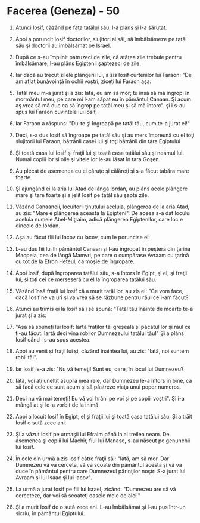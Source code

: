 # Facerea (Geneza) - 50

1. Atunci Iosif, căzând pe faţa tatălui său, l-a plâns şi l-a sărutat.

2. Apoi a poruncit Iosif doctorilor, slujitori ai săi, să îmbălsămeze pe tatăl său şi doctorii au îmbălsămat pe Israel.

3. După ce s-au împlinit patruzeci de zile, că atâtea zile trebuie pentru îmbălsămare, l-au plâns Egiptenii şaptezeci de zile.

4. Iar dacă au trecut zilele plângerii lui, a zis Iosif curtenilor lui Faraon: "De am aflat bunăvoinţă în ochii voştri, ziceţi lui Faraon aşa:

5. Tatăl meu m-a jurat şi a zis: Iată, eu am să mor; tu însă să mă îngropi în mormântul meu, pe care mi l-am săpat eu în pământul Canaan. Şi acum aş vrea să mă duc ca să îngrop pe tatăl meu şi să mă întorc". şi i s-au spus lui Faraon cuvintele lui Iosif,

6. Iar Faraon a răspuns: "Du-te şi îngroapă pe tatăl tău, cum te-a jurat el!"

7. Deci, s-a dus Iosif să îngroape pe tatăl său şi au mers împreună cu el toţi slujitorii lui Faraon, bătrânii casei lui şi toţi bătrânii din ţara Egiptului

8. Şi toată casa lui Iosif şi fraţii lui şi toată casa tatălui său şi neamul lui. Numai copiii lor şi oile şi vitele lor le-au lăsat în ţara Goşen.

9. Au plecat de asemenea cu el căruţe şi călăreţi şi s-a făcut tabăra mare foarte.

10. Şi ajungând ei la aria lui Atad de lângă Iordan, au plâns acolo plângere mare şi tare foarte şi a jelit Iosif pe tatăl său şapte zile.

11. Văzând Canaaneii, locuitorii ţinutului aceluia, plângerea de la aria Atad, au zis: "Mare e plângerea aceasta la Egipteni". De aceea s-a dat locului aceluia numele Abel-Miţraim, adică plângerea Egiptenilor, care loc e dincolo de Iordan.

12. Aşa au făcut fiii lui Iacov cu Iacov, cum le poruncise el:

13. L-au dus fiii lui în pământul Canaan şi l-au îngropat în peştera din ţarina Macpela, cea de lângă Mamvri, pe care o cumpărase Avraam cu ţarină cu tot de la Efron Heteul, ca moşie de îngropare.

14. Apoi Iosif, după îngroparea tatălui său, s-a întors în Egipt, şi el, şi fraţii lui, şi toţi cei ce merseseră cu el la îngroparea tatălui său.

15. Văzând însă fraţii lui Iosif că a murit tatăl lor, au zis ei: "Ce vom face, dacă Iosif ne va urî şi va vrea să se răzbune pentru răul ce i-am făcut?

16. Atunci au trimis ei la Iosif să i se spună: "Tatăl tău înainte de moarte te-a jurat şi a zis:

17. "Aşa să spuneţi lui Iosif: Iartă fraţilor tăi greşeala şi păcatul lor şi răul ce ţi-au făcut. Iartă deci vina robilor Dumnezeului tatălui tău!" Şi a plâns Iosif când i s-au spus acestea.

18. Apoi au venit şi fraţii lui şi, căzând înaintea lui, au zis: "Iată, noi suntem robii tăi".

19. Iar Iosif le-a zis: "Nu vă temeţi! Sunt eu, oare, în locul lui Dumnezeu?

20. Iată, voi aţi uneltit asupra mea rele, dar Dumnezeu le-a întors în bine, ca să facă cele ce sunt acum şi să păstreze viaţa unui popor numeros.

21. Deci nu vă mai temeţi! Eu vă voi hrăni pe voi şi pe copiii voştri". Şi i-a mângâiat şi le-a vorbit de la inimă.

22. Apoi a locuit Iosif în Egipt, el şi fraţii lui şi toată casa tatălui său. Şi a trăit Iosif o sută zece ani.

23. Şi a văzut Iosif pe urmaşii lui Efraim până la al treilea neam. De asemenea şi copiii lui Machir, fiul lui Manase, s-au născut pe genunchii lui Iosif.

24. În cele din urmă a zis Iosif către fraţii săi: "Iată, am să mor. Dar Dumnezeu vă va cerceta, vă va scoate din pământul acesta şi vă va duce în pământul pentru care Dumnezeul părinţilor noştri S-a jurat lui Avraam şi lui Isaac şi lui Iacov".

25. La urmă a jurat Iosif pe fiii lui Israel, zicând: "Dumnezeu are să vă cerceteze, dar voi să scoateţi oasele mele de aici!"

26. Şi a murit Iosif de o sută zece ani. L-au îmbălsămat şi l-au pus într-un sicriu, în pământul Egiptului.


